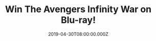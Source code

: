 ---
campaign-uuid: "c-3383b2fd-f4db-4fea-9fbf-687e21b63db4"
type: "Competition"
category: "Entertainment"
date: "2019-04-30T08:00:00.000Z"
end-date: "2019-05-30T22:59:00.000Z"
disable-form: false
is_promoted: false
has_entry_page: true
title: "Win The Avengers Infinity War on Blu-ray!"
competition-description: "<p>An unprecedented cinematic journey ten years in the making\
  \ and spanning the entire Marvel Cinematic Universe, Marvel Studios’ 'Avengers:\
  \ Infinity War' brings to the screen the ultimate, deadliest showdown of all time\
  \ and we have a copy of this greatest movie for you.</p>\n<p>Want it? Click below\
  \ for a chance to win.</p>\n"
hero-header: "Win The Avengers Infinity War on Blu-ray!"
terms-confirmation: "N/A"
banner-img: "https://assets.expresslyapp.com/asset-affc0b07-29d8-4e3e-9d77-adba67a631b4.jpg"
logo-left-href: "http://club.expressly.io"
logo-left-image: "https://assets.expresslyapp.com/asset-f2f51da9-f638-4123-955e-ab6e7f4b0d14.jpg"
logo-left-title: "Expressly Club"
bg-image-hero: "https://assets.expresslyapp.com/asset-afe5559f-5af7-47a3-9006-a8b4ce790dbd.jpg"
bg-image-first: "https://assets.expresslyapp.com/asset-939794da-8920-4f15-9f63-9b2fb0bd9a65.jpg"
section1-content: "<p>The Avengers and their Super Hero allies must be willing to\
  \ sacrifice all in an attempt to defeat the powerful Thanos before his blitz of\
  \ devastation and ruin puts an end to the universe.</p>\n<p>We have on our hands\
  \ a copy of the super entertainment movie: The Avengers Infinity War on Blu-ray\
  \ for you to win and get stuck into. Enter the form below for a chance to win and\
  \ it could be your plan for the weekend!</p>\n<p>Good luck!</p>\n"
entry-title: "Win The Avengers Infinity War on Blu-ray!"
entry-content: "<p>Enter the draw to win The Avengers Infinity War on Blu-ray by completing\
  \ the form below before 23:59 on 30th of May 2019.</p>\n"
has-winner: false
prize-description: "The Avengers Infinity War on Blu-ray!"
special-conditions: "This competition is also available on: https://aaa.nme.com/competitions/avengers-infinity-war-bluray\r\
  \n\r\nMultiple entries are allowed up to one every day."
country-restrictions:
- "GB"
---